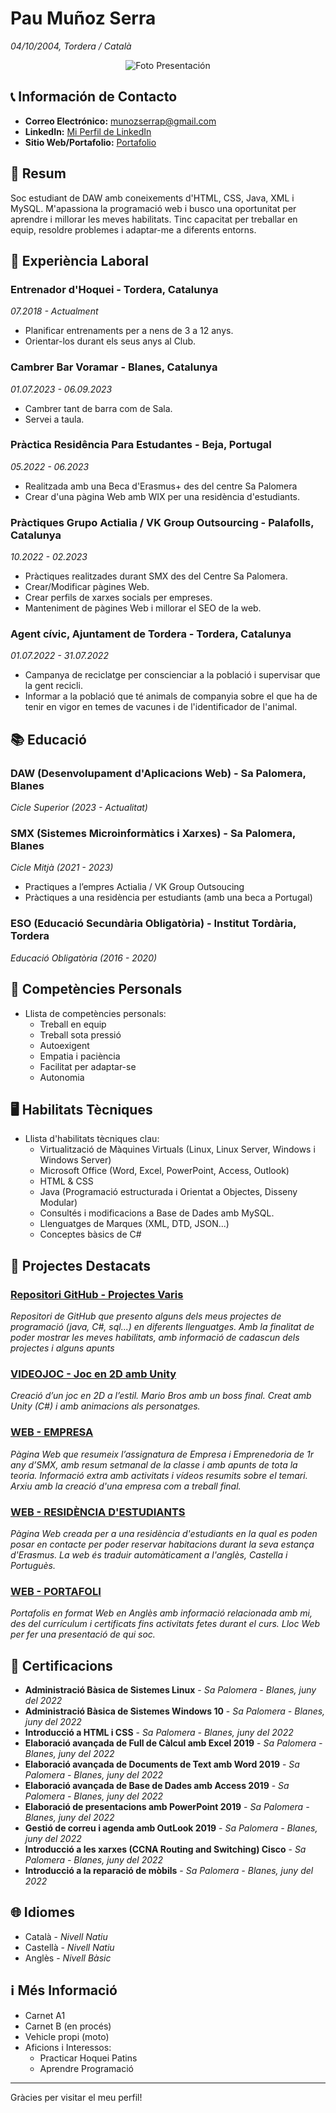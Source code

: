 # Pau Muñoz Serra
*04/10/2004, Tordera / Català*
<p align="center">
  <img src="https://media.licdn.com/dms/image/C4D03AQEHPIY7PjkZeg/profile-displayphoto-shrink_400_400/0/1653841055965?e=2147483647&v=beta&t=W1uP8pR96umCJyVHDfFFOQBZam7CuDBymOSdKpvr8OI" alt="Foto Presentación">
</p>


## 📞 Información de Contacto

- **Correo Electrónico:** munozserrap@gmail.com
- **LinkedIn:** [Mi Perfil de LinkedIn](https://www.linkedin.com/in/pau-muñoz-serra-1383a6194/)
- **Sitio Web/Portafolio:** [Portafolio](https://github.com/MunozSerraPau/PORTFOLIO)


## 📖 Resum

Soc estudiant de DAW amb coneixements d'HTML, CSS, Java, XML i MySQL. M'apassiona la programació web i busco una oportunitat per aprendre i millorar les meves habilitats. Tinc capacitat per treballar en equip, resoldre problemes i adaptar-me a diferents entorns. 


## 👷 Experiència Laboral

### Entrenador d'Hoquei - Tordera, Catalunya
*07.2018 - Actualment*

- Planificar entrenaments per a nens de 3 a 12 anys.
- Orientar-los durant els seus anys al Club.

### Cambrer Bar Voramar - Blanes, Catalunya
*01.07.2023 - 06.09.2023*

- Cambrer tant de barra com de Sala.
- Servei a taula.

### Pràctica Residência Para Estudantes - Beja, Portugal
*05.2022 - 06.2023*

- Realitzada amb una Beca d'Erasmus+ des del centre Sa Palomera
- Crear d'una pàgina Web amb WIX per una residència d'estudiants.

### Pràctiques Grupo Actialia / VK Group Outsourcing - Palafolls, Catalunya
*10.2022 - 02.2023*

- Pràctiques realitzades durant SMX des del Centre Sa Palomera.
- Crear/Modificar pàgines Web.
- Crear perfils de xarxes socials per empreses.
- Manteniment de pàgines Web i millorar el SEO de la web.

### Agent cívic, Ajuntament de Tordera - Tordera, Catalunya
*01.07.2022 - 31.07.2022*

- Campanya de reciclatge per conscienciar a la població i supervisar que la gent recicli.
- Informar a la població que té animals de companyia sobre el que ha de tenir en vigor en temes de vacunes i de l'identificador de l'animal.


## 📚 Educació

### DAW (Desenvolupament d'Aplicacions Web) - Sa Palomera, Blanes
*Cicle Superior (2023 - Actualitat)*

### SMX (Sistemes Microinformàtics i Xarxes) - Sa Palomera, Blanes
*Cicle Mitjà (2021 - 2023)*

- Practiques a l’empres Actialia / VK Group Outsoucing
- Pràctiques a una residència per estudiants (amb una beca a Portugal)

### ESO (Educació Secundària Obligatòria) - Institut Tordària, Tordera
*Educació Obligatòria (2016 - 2020)*


## 🤔 Competències Personals

- Llista de competències personals:
  - Treball en equip
  - Treball sota pressió
  - Autoexigent
  - Empatia i paciència
  - Facilitat per adaptar-se
  - Autonomia


## 🖥️ Habilitats Tècniques

- Llista d'habilitats tècniques clau:
  - Virtualització de Màquines Virtuals (Linux, Linux Server, Windows i Windows Server)
  - Microsoft Office (Word, Excel, PowerPoint, Access, Outlook)
  - HTML & CSS
  - Java (Programació estructurada i Orientat a Objectes, Disseny Modular)
  - Consultés i modificacions a Base de Dades amb MySQL.
  - Llenguatges de Marques (XML, DTD, JSON...)
  - Conceptes bàsics de C#


## 📂 Projectes Destacats

### [Repositori GitHub - Projectes Varis](https://github.com/MunozSerraPau/PORTFOLIO/tree/main/Proyectos)
*Repositori de GitHub que presento alguns dels meus projectes de programació (java, C#, sql...) en diferents llenguatges.
Amb la finalitat de poder mostrar les meves habilitats, amb informació de cadascun dels projectes i alguns apunts*

### [VIDEOJOC - Joc en 2D amb Unity](https://github.com/XinLu85/DAW-IPOP/tree/main/Curriculum/VideoJoc)
*Creació d’un joc en 2D a l’estil.
Mario Bros amb un boss final. Creat amb Unity (C#) i amb animacions als personatges.*

### [WEB - EMPRESA](https://munozserrap.wixsite.com/pamuse-empresa)
*Pàgina Web que resumeix l’assignatura de Empresa i Emprenedoria de 1r any d’SMX, amb resum setmanal de la classe i amb apunts de tota la teoria.
Informació extra amb activitats i vídeos resumits sobre el temari. 
Arxiu amb la creació d'una empresa com a treball final.*

### [WEB - RESIDÈNCIA D'ESTUDIANTS](https://munozserrap.wixsite.com/residancia-beja)
*Pàgina Web creada per a una residència d'estudiants en la qual es poden posar en contacte per poder reservar habitacions durant la seva estança d'Erasmus.
La web és traduir automàticament a l'anglès, Castella i Portuguès.*

### [WEB - PORTAFOLI](https://munozserrap.wixsite.com/pmsporfoli)
*Portafolis en format Web en Anglès amb informació relacionada amb mi, des del currículum i certificats fins activitats fetes durant el curs. 
Lloc Web per fer una presentació de qui soc.*


## 📑 Certificacions

- **Administració Bàsica de Sistemes Linux** - *Sa Palomera - Blanes, juny del 2022*
- **Administració Bàsica de Sistemes Windows 10** - *Sa Palomera - Blanes, juny del 2022*
- **Introducció a HTML i CSS** - *Sa Palomera - Blanes, juny del 2022*
- **Elaboració avançada de Full de Càlcul amb Excel 2019** - *Sa Palomera - Blanes, juny del 2022*
- **Elaboració avançada de Documents de Text amb Word 2019** - *Sa Palomera - Blanes, juny del 2022*
- **Elaboració avançada de Base de Dades amb Access 2019** - *Sa Palomera - Blanes, juny del 2022*
- **Elaboració de presentacions amb PowerPoint 2019** - *Sa Palomera - Blanes, juny del 2022*
- **Gestió de correu i agenda amb OutLook 2019** - *Sa Palomera - Blanes, juny del 2022*
- **Introducció a les xarxes (CCNA Routing and Switching) Cisco** - *Sa Palomera - Blanes, juny del 2022*
- **Introducció a la reparació de mòbils** - *Sa Palomera - Blanes, juny del 2022*


## 🌐 Idiomes

- Català - *Nivell Natiu*
- Castellà - *Nivell Natiu*
- Anglès - *Nivell Bàsic*


## ℹ️ Més Informació

- Carnet A1
- Carnet B (en procés)
- Vehicle propi (moto)
- Aficions i Interessos:
  - Practicar Hoquei Patins
  - Aprendre Programació

---

Gràcies per visitar el meu perfil!
